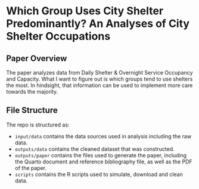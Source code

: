 # Which Group Uses City Shelter Predominantly? An Analyses of City Shelter Occupations

## Paper Overview

The paper analyzes data from Daily Shelter & Overnight Service Occupancy and Capacity. What I want to figure out is 
which groups tend to use shelters the most. In hindsight, that information can be used to implement more care towards
the majority. 

## File Structure

The repo is structured as:

-   `input/data` contains the data sources used in analysis including the raw data.
-   `outputs/data` contains the cleaned dataset that was constructed.
-   `outputs/paper` contains the files used to generate the paper, including the Quarto document and reference bibliography file, as well as the PDF of the paper. 
-   `scripts` contains the R scripts used to simulate, download and clean data.